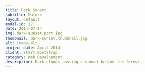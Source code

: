 ```yaml
---
title: Dark Sunset
subtitle: Nature
layout: default
modal-id: 17
date: 2014-07-14
img: dark-sunset.port.jpg
thumbnail: dark-sunset.thumbnail.jpg
alt: image-alt
project-date: April 2014
client: Start Bootstrap
category: Web Development
description: Dark clouds passing a sunset behind the forest
---
```


